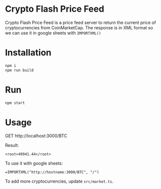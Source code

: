 # Crypto Flash Price Feed

Crypto Flash Price Feed is a price feed server to return the current price of cryptocurrencies from CoinMarketCap.
The response is in XML format so we can use it in google sheets with `IMPORTXML()`

# Installation

```bash
npm i
npm run build
```

# Run

```bash
npm start
```

# Usage

GET http://localhost:3000/BTC

Result:

```
<root>49941.44</root>
```

To use it with google sheets:

```
=IMPORTXML("http://hostname:3000/BTC", "/")
```

To add more cryptocurrencies, update `src/market.ts`.

